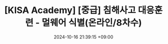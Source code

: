 ---
title: "[KISA Academy] [중급] 침해사고 대응훈련 - 멀웨어 식별(온라인/8차수)"
date: 2024-10-16 21:39:15 +09:00
categories: [KISA, 보안]
tags: [침해사고 대응훈련, 멀웨어]
pin: true
---